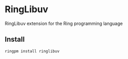 # RingLibuv

RingLibuv extension for the Ring programming language

## Install

	ringpm install ringlibuv
